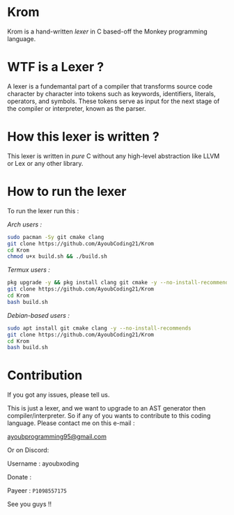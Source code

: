 # Krom

Krom is a hand-written *lexer* in C based-off the Monkey programming language.

# WTF is a Lexer ?

A lexer is a fundemantal part of a compiler that transforms source code character by character into tokens such as keywords, identifiers, literals, operators, and symbols. These tokens serve as input for the next stage of the compiler or interpreter, known as the parser.

# How this lexer is written ?

This lexer is written in *pure* C without any high-level abstraction like LLVM or Lex or any other library.

# How to run the lexer

To run the lexer run this :

*Arch users :*

```sh
sudo pacman -Sy git cmake clang
git clone https://github.com/AyoubCoding21/Krom
cd Krom
chmod u+x build.sh && ./build.sh
```

*Termux users :*

```sh
pkg upgrade -y && pkg install clang git cmake -y --no-install-recommends
git clone https://github.com/AyoubCoding21/Krom
cd Krom
bash build.sh
```

*Debian-based users :*

```sh
sudo apt install git cmake clang -y --no-install-recommends
git clone https://github.com/AyoubCoding21/Krom
cd Krom
bash build.sh
```

# Contribution

If you got any issues, please tell us.

This is just a lexer, and we want to upgrade to an AST generator then compiler/interpreter. So if any of you wants to contribute to this coding language. Please contact me on this e-mail : 

ayoubprogramming95@gmail.com

Or on Discord:

Username : ayoubxoding

Donate :

Payeer : ```P1098557175``` 

See you guys !!
